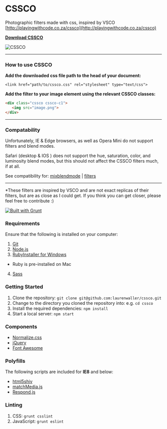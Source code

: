 # CSSCO

Photographic filters made with css, inspired by VSCO [http://playingwithcode.co.za/cssco](http://playingwithcode.co.za/cssco)

**[Download CSSCO](http://playingwithcode.co.za/cssco/example/cssco_v0.1.0.zip)**

![CSSCO](http://playingwithcode.co.za/cssco/assets/images/cssco-screenshot.png)

___

### How to use CSSCO
**Add the downloaded css file path to the head of your document:**

`<link href="path/to/cssco.css" rel="stylesheet" type="text/css">`


**Add the filter to your image element using the relevant CSSCO classes:**

``` html
<div class="cssco cssco-c1">
   <img src="image.png">
</div>
```

___

### Compatability

Unfortunately, IE & Edge browsers, as well as Opera Mini do not support filters and blend modes.

Safari (desktop & IOS ) does not support the hue, saturation, color, and luminosity blend modes, but this should not affect the CSSCO filters much, if at all.

See compatibility for: [mixblendmode](http://caniuse.com/#feat=css-mixblendmode) | [filters](http://caniuse.com/#feat=css-filters)

___

*These filters are inspired by VSCO and are not exact replicas of their filters, but are as close as I could get. If you think you can get closer, please feel free to contribute :)

[![Built with Grunt](https://cdn.gruntjs.com/builtwith.png)](http://gruntjs.com)

### Requirements

Ensure that the following is installed on your computer:

1. [Git](http://git-scm.com/downloads)
2. [Node.js](https://nodejs.org/en/download)
3. [RubyInstaller for Windows](http://rubyinstaller.org/downloads)
  - Ruby is pre-installed on Mac
4. [Sass](http://sass-lang.com/install)

### Getting Started

1. Clone the repository: `git clone git@github.com:laurenwaller/cssco.git`
2. Change to the directory you cloned the repository into: e.g. `cd cssco`
3. Install the required dependencies: `npm install`
4. Start a local server: `npm start`

### Components

- [Normalize.css](http://necolas.github.io/normalize.css)
- [jQuery](http://jquery.com)
- [Font Awesome](http://fontawesome.io)

### Polyfills

The following scripts are included for **IE8** and below:

- [html5shiv](https://github.com/aFarkas/html5shiv)
- [matchMedia.js](https://github.com/paulirish/matchMedia.js)
- [Respond.js](https://github.com/scottjehl/Respond)

### Linting

1. CSS: `grunt csslint`
2. JavaScript: `grunt eslint`
